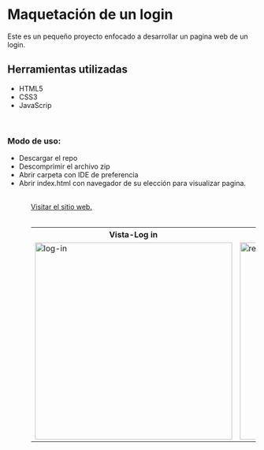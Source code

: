 # Maquetación de un login
<p>
 Este es un pequeño proyecto enfocado a desarrollar un pagina web de un login.
</p> 

<h2>Herramientas utilizadas</h2>
<ul>
 <li>HTML5</li>
 <li>CSS3</li>
 <li>JavaScrip</li>
</ul><br>
<h3>Modo de uso:</h3>
<ul>
 <li>Descargar el repo</li> 
 <li>Descomprimir el archivo zip</li>
 <li>Abrir carpeta con IDE de preferencia</li>
 <li>Abrir index.html con navegador de su elección para visualizar pagina.</li>
<ul><br>
<a href="https://aressantonio.github.io/login-registro/"  _blank align="center">Visitar el sitio web.</a><br><br>

<table>
  <tr>
    <th>Vista-Log in</th>
    <th>Vista-Registro</th>
  </tr>
  <tr>
    <td>
      <img src="https://user-images.githubusercontent.com/99376135/209054707-3a87ffb2-5b9a-45c0-ac00-1998d1bbb86a.png" alt="log-in" width="400">
    </td>
    <td>
      <img src="https://user-images.githubusercontent.com/99376135/209054755-f28193c8-afe0-4b53-b6cd-4ee2bb9c1e21.png" alt="registro" width="400">
    </td>
  <tr>
</table>





